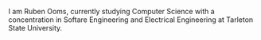 I am Ruben Ooms, currently studying Computer Science with a concentration in Softare Engineering and Electrical Engineering at Tarleton State University.
